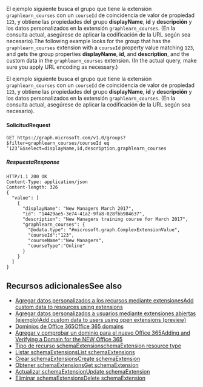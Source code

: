 <span data-ttu-id="5d982-p109">El ejemplo siguiente busca el grupo que tiene la extensión `graphlearn_courses` con un `courseId` de coincidencia de valor de propiedad `123`, y obtiene las propiedades del grupo **displayName**, **id** y **descripción** y los datos personalizados en la extensión `graphlearn_courses`. (En la consulta actual, asegúrese de aplicar la codificación de la URL según sea necesario).</span><span class="sxs-lookup"><span data-stu-id="5d982-p109">The following example looks for the group that has the `graphlearn_courses` extension with a `courseId` property value matching `123`, and gets the group properties **displayName**, **id**, and **description**, and the custom data in the `graphlearn_courses` extension. (In the actual query, make sure you apply URL encoding as necessary.)</span></span>

El ejemplo siguiente busca el grupo que tiene la extensión `graphlearn_courses` con un `courseId` de coincidencia de valor de propiedad `123`, y obtiene las propiedades del grupo **displayName**, **id** y **descripción** y los datos personalizados en la extensión `graphlearn_courses`. (En la consulta actual, asegúrese de aplicar la codificación de la URL según sea necesario).

#### <a name="request"></a><span data-ttu-id="5d982-157">Solicitud</span><span class="sxs-lookup"><span data-stu-id="5d982-157">Request</span></span>

```http
GET https://graph.microsoft.com/v1.0/groups?$filter=graphlearn_courses/courseId eq ‘123’&$select=displayName,id,description,graphlearn_courses
```


##### <a name="response"></a><span data-ttu-id="5d982-158">Respuesta</span><span class="sxs-lookup"><span data-stu-id="5d982-158">Response</span></span>
```http
HTTP/1.1 200 OK
Content-Type: application/json
Content-length: 326
{
  "value": [
    {
      "displayName": "New Managers March 2017",
      "id": "14429ae5-3e74-41a2-9fa8-028fbb984637",
      "description": "New Managers training course for March 2017",
      "graphlearn_courses": {
        "@odata.type": "#microsoft.graph.ComplexExtensionValue",
        "courseId":"123",
        "courseName":"New Managers",
        "courseType":"Online"
      }
    }
  ]
}
```

## <a name="see-also"></a><span data-ttu-id="5d982-159">Recursos adicionales</span><span class="sxs-lookup"><span data-stu-id="5d982-159">See also</span></span>

- [<span data-ttu-id="5d982-160">Agregar datos personalizados a los recursos mediante extensiones</span><span class="sxs-lookup"><span data-stu-id="5d982-160">Add custom data to resources using extensions</span></span>](extensibility_overview.md)
- [<span data-ttu-id="5d982-161">Agregar datos personalizados a usuarios mediante extensiones abiertas (ejemplo)</span><span class="sxs-lookup"><span data-stu-id="5d982-161">Add custom data to users using open extensions (preview)</span></span>](extensibility_open_users.md)
- [<span data-ttu-id="5d982-162">Dominios de Office 365</span><span class="sxs-lookup"><span data-stu-id="5d982-162">Office 365 domains</span></span>](https://technet.microsoft.com/en-us/library/office-365-domains.aspx)
- [<span data-ttu-id="5d982-163">Agregar y comprobar un dominio para el nuevo Office 365</span><span class="sxs-lookup"><span data-stu-id="5d982-163">Adding and Verifying a Domain for the NEW Office 365</span></span>](http://office365support.ca/adding-and-verifying-a-domain-for-the-new-office-365/)
- [<span data-ttu-id="5d982-164">Tipo de recurso schemaExtension</span><span class="sxs-lookup"><span data-stu-id="5d982-164">schemaExtension resource type</span></span>](../api-reference/v1.0/resources/schemaextension.md)
- [<span data-ttu-id="5d982-165">Listar schemaExtensions</span><span class="sxs-lookup"><span data-stu-id="5d982-165">List schemaExtensions</span></span>](../api-reference/v1.0/api/schemaextension_list.md)
- [<span data-ttu-id="5d982-166">Crear schemaExtensions</span><span class="sxs-lookup"><span data-stu-id="5d982-166">Create schemaExtension</span></span>](../api-reference/v1.0/api/schemaextension_post_schemaextensions.md)
- [<span data-ttu-id="5d982-167">Obtener schemaExtensions</span><span class="sxs-lookup"><span data-stu-id="5d982-167">Get schemaExtension</span></span>](../api-reference/v1.0/api/schemaextension_get.md)
- [<span data-ttu-id="5d982-168">Actualizar schemaExtension</span><span class="sxs-lookup"><span data-stu-id="5d982-168">Update schemaExtension</span></span>](../api-reference/v1.0/api/schemaextension_update.md)
- [<span data-ttu-id="5d982-169">Eliminar schemaExtensions</span><span class="sxs-lookup"><span data-stu-id="5d982-169">Delete schemaExtension</span></span>](../api-reference/v1.0/api/schemaextension_delete.md)
